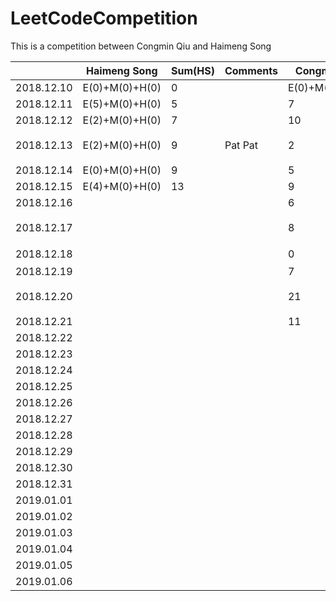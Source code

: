 # LeetCodeCompetition
This is a competition between Congmin Qiu and Haimeng Song


|            | Haimeng Song   | Sum(HS) | Comments | Congmin Qiu    | Sum(CQ) | Comments           |
| ---------- | -------------- | ------- | -------- | -------------- | ------- | ------------------ |
| 2018.12.10 | E(0)+M(0)+H(0) | 0       |          | E(0)+M(0)+H(0) | 0       |                    |
| 2018.12.11 | E(5)+M(0)+H(0) | 5       |          | 7              | 7       |                    |
| 2018.12.12 | E(2)+M(0)+H(0) | 7       |          | 10             | 17      | Well Done!         |
| 2018.12.13 | E(2)+M(0)+H(0) | 9       | Pat Pat  | 2              | 19      | LinkedIn 跪了      |
| 2018.12.14 | E(0)+M(0)+H(0) | 9       |          | 5              | 24      |                    |
| 2018.12.15 | E(4)+M(0)+H(0) | 13      |          | 9              | 33      | Array1             |
| 2018.12.16 |                |         |          | 6              | 39      | Array2             |
| 2018.12.17 |                |         |          | 8              | 47      | Array3 高频总结    |
| 2018.12.18 |                |         |          | 0              | 47      | 这天啥都没干       |
| 2018.12.19 |                |         |          | 7              | 55      | Hash 2             |
| 2018.12.20 |                |         |          | 21             | 76      | 其中好多easy的题目 |
| 2018.12.21 |                |         |          | 11             | 87      | backtracking       | 
| 2018.12.22 |                |         |          |                |         |                    |
| 2018.12.23 |                |         |          |                |         |                    |
| 2018.12.24 |                |         |          |                |         |                    |
| 2018.12.25 |                |         |          |                |         |                    |
| 2018.12.26 |                |         |          |                |         |                    |
| 2018.12.27 |                |         |          |                |         |                    |
| 2018.12.28 |                |         |          |                |         |                    |
| 2018.12.29 |                |         |          |                |         |                    |
| 2018.12.30 |                |         |          |                |         |                    |
| 2018.12.31 |                |         |          |                |         |                    |
| 2019.01.01 |                |         |          |                |         |                    |
| 2019.01.02 |                |         |          |                |         |                    |
| 2019.01.03 |                |         |          |                |         |                    |
| 2019.01.04 |                |         |          |                |         |                    |
| 2019.01.05 |                |         |          |                |         |                    |
| 2019.01.06 |                |         |          |                | 250     |                    |

